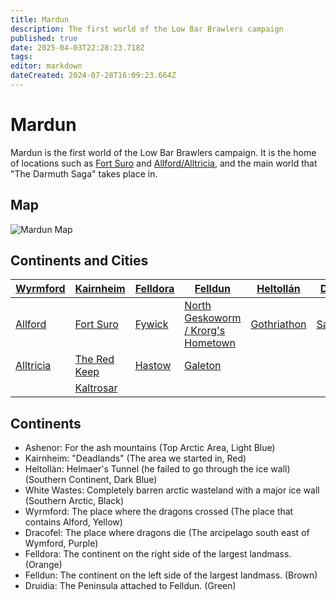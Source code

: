 ```yaml
---
title: Mardun
description: The first world of the Low Bar Brawlers campaign
published: true
date: 2025-04-03T22:28:23.718Z
tags: 
editor: markdown
dateCreated: 2024-07-28T16:09:23.664Z
---
```


# Mardun
Mardun is the first world of the Low Bar Brawlers campaign. It is the home of locations such as [Fort Suro](/locations/Mardun/Fort-Suro) and [Allford/Alltricia](/locations/Mardun/Allford), and the main world that "The Darmuth Saga" takes place in.

## Map

<img src="/maps/mardun.webp" class="img-fluid" alt="Mardun Map">

## Continents and Cities

| [**Wyrmford**](/locations/Mardun/Wyrmford) | [**Kairnheim**](/locations/Mardun/Kairnheim) | [**Felldora**](/locations/Mardun/Felldora) | [**Felldun**](/locations/Mardun/Felldun) | [**Heltollán**](/locations/Mardun/Heltollan) | [**Dracofel**](/locations/Mardun/Dracofel) | [**Druidia**](/locations/Mardun/Druidia) |
|-------------|-------------|-------------|-------------|-------------|-------------|-------------|
| [Allford](/locations/Mardun/Allford) | [Fort Suro](/locations/Mardun/Fort-Suro) | [Fywick](/locations/Mardun/Fywick) | [North Geskoworm / Krorg's Hometown](/locations/Mardun/North-Geskoworm) | [Gothriathon](/locations/Mardun/Gothriathon) | [Saragassa](/locations/Mardun/Saragassa) | [Wegate](/locations/Mardun/Wegate) |
| [Alltricia](/locations/Mardun/Allford) | [The Red Keep](/locations/Mardun/The-Red-Keep) | [Hastow](/locations/Mardun/Hastow) | [Galeton](/locations/Mardun/Galeton) | | | |
| | [Kaltrosar](/locations/Mardun/Kaltrosar) | |  | | | |


## Continents

-   Ashenor: For the ash mountains (Top Arctic Area, Light Blue)
-   Kairnheim: "Deadlands" (The area we started in, Red)
-   Heltollán: Helmaer's Tunnel (he failed to go through the ice wall) (Southern Continent, Dark Blue)
-   White Wastes: Completely barren arctic wasteland with a major ice wall (Southern Arctic, Black)
-   Wyrmford: The place where the dragons crossed (The place that contains Alford, Yellow)
-   Dracofel: The place where dragons die (The arcipelago south east of Wymford, Purple)
-   Felldora: The continent on the right side of the largest landmass. (Orange)
-   Felldun: The continent on the left side of the largest landmass. (Brown)
-   Druidia: The Peninsula attached to Felldun. (Green)
